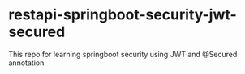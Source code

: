 # restapi-springboot-security-jwt-secured
This repo for learning springboot security using JWT and @Secured annotation